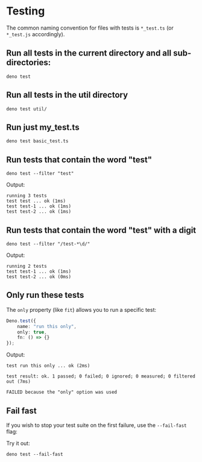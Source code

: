 # Testing

The common naming convention for files with tests is `*_test.ts` (or `*_test.js` accordingly).

## Run all tests in the current directory and all sub-directories:

`deno test`

## Run all tests in the util directory

`deno test util/`

## Run just my_test.ts

`deno test basic_test.ts`

## Run tests that contain the word "test"

`deno test --filter "test"`

Output:

```
running 3 tests
test test ... ok (1ms)
test test-1 ... ok (1ms)
test test-2 ... ok (1ms)
```

## Run tests that contain the word "test" with a digit

`deno test --filter "/test-*\d/"`

Output:

```
running 2 tests
test test-1 ... ok (1ms)
test test-2 ... ok (0ms)
```

## Only run these tests

The `only` property (like `fit`) allows you to run a specific test:

```ts
Deno.test({
    name: "run this only",
    only: true,
    fn: () => {}
});
```

Output:

```
test run this only ... ok (2ms)

test result: ok. 1 passed; 0 failed; 0 ignored; 0 measured; 0 filtered out (7ms)

FAILED because the "only" option was used
```

## Fail fast

If you wish to stop your test suite on the first failure, use the `--fail-fast` flag:

Try it out:

`deno test --fail-fast`

